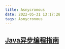```yaml
---
title: Asnycronous
date: 2022-05-31 13:17:28
tags: Asnycronous
---
```



## [Java异步编程指南](https://segmentfault.com/a/1190000038204648)
